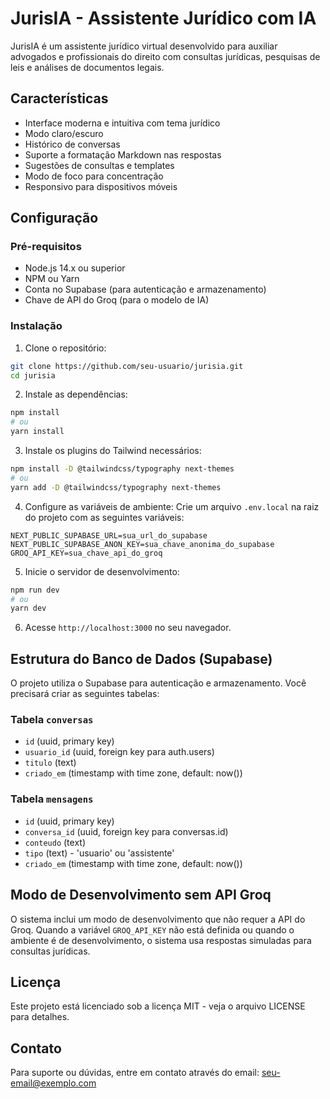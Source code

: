# JurisIA - Assistente Jurídico com IA

JurisIA é um assistente jurídico virtual desenvolvido para auxiliar advogados e profissionais do direito com consultas jurídicas, pesquisas de leis e análises de documentos legais.

## Características

- Interface moderna e intuitiva com tema jurídico
- Modo claro/escuro
- Histórico de conversas
- Suporte a formatação Markdown nas respostas
- Sugestões de consultas e templates
- Modo de foco para concentração
- Responsivo para dispositivos móveis

## Configuração

### Pré-requisitos

- Node.js 14.x ou superior
- NPM ou Yarn
- Conta no Supabase (para autenticação e armazenamento)
- Chave de API do Groq (para o modelo de IA)

### Instalação

1. Clone o repositório:
```bash
git clone https://github.com/seu-usuario/jurisia.git
cd jurisia
```

2. Instale as dependências:
```bash
npm install
# ou
yarn install
```

3. Instale os plugins do Tailwind necessários:
```bash
npm install -D @tailwindcss/typography next-themes
# ou
yarn add -D @tailwindcss/typography next-themes
```

4. Configure as variáveis de ambiente:
Crie um arquivo `.env.local` na raiz do projeto com as seguintes variáveis:

```
NEXT_PUBLIC_SUPABASE_URL=sua_url_do_supabase
NEXT_PUBLIC_SUPABASE_ANON_KEY=sua_chave_anonima_do_supabase
GROQ_API_KEY=sua_chave_api_do_groq
```

5. Inicie o servidor de desenvolvimento:
```bash
npm run dev
# ou
yarn dev
```

6. Acesse `http://localhost:3000` no seu navegador.

## Estrutura do Banco de Dados (Supabase)

O projeto utiliza o Supabase para autenticação e armazenamento. Você precisará criar as seguintes tabelas:

### Tabela `conversas`
- `id` (uuid, primary key)
- `usuario_id` (uuid, foreign key para auth.users)
- `titulo` (text)
- `criado_em` (timestamp with time zone, default: now())

### Tabela `mensagens`
- `id` (uuid, primary key)
- `conversa_id` (uuid, foreign key para conversas.id)
- `conteudo` (text)
- `tipo` (text) - 'usuario' ou 'assistente'
- `criado_em` (timestamp with time zone, default: now())

## Modo de Desenvolvimento sem API Groq

O sistema inclui um modo de desenvolvimento que não requer a API do Groq. Quando a variável `GROQ_API_KEY` não está definida ou quando o ambiente é de desenvolvimento, o sistema usa respostas simuladas para consultas jurídicas.

## Licença

Este projeto está licenciado sob a licença MIT - veja o arquivo LICENSE para detalhes.

## Contato

Para suporte ou dúvidas, entre em contato através do email: seu-email@exemplo.com 